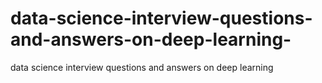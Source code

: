 # data-science-interview-questions-and-answers-on-deep-learning-
data science interview questions and answers on deep learning 
